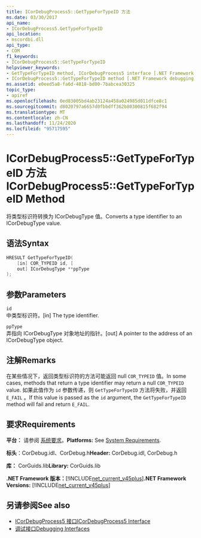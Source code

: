 ```yaml
---
title: ICorDebugProcess5::GetTypeForTypeID 方法
ms.date: 03/30/2017
api_name:
- ICorDebugProcess5.GetTypeForTypeID
api_location:
- mscordbi.dll
api_type:
- COM
f1_keywords:
- ICorDebugProcess5::GetTypeForTypeID
helpviewer_keywords:
- GetTypeForTypeID method, ICorDebugProcess5 interface [.NET Framework debugging]
- ICorDebugProcess5::GetTypeForTypeID method [.NET Framework debugging]
ms.assetid: e0eed5a8-fa6d-4818-bd00-7babcea30325
topic_type:
- apiref
ms.openlocfilehash: 0ed83005bd4ab23124a458a024985d011dfce8c1
ms.sourcegitcommit: d8020797a6657d0fbbdff362b80300815f682f94
ms.translationtype: MT
ms.contentlocale: zh-CN
ms.lasthandoff: 11/24/2020
ms.locfileid: "95717595"
---
```

# <a name="icordebugprocess5gettypefortypeid-method"></a><span data-ttu-id="5be3c-102">ICorDebugProcess5::GetTypeForTypeID 方法</span><span class="sxs-lookup"><span data-stu-id="5be3c-102">ICorDebugProcess5::GetTypeForTypeID Method</span></span>

<span data-ttu-id="5be3c-103">将类型标识符转换为 ICorDebugType 值。</span><span class="sxs-lookup"><span data-stu-id="5be3c-103">Converts a type identifier to an ICorDebugType value.</span></span>  
  
## <a name="syntax"></a><span data-ttu-id="5be3c-104">语法</span><span class="sxs-lookup"><span data-stu-id="5be3c-104">Syntax</span></span>  
  
```cpp  
HRESULT GetTypeForTypeID(  
    [in] COR_TYPEID id, [  
    out] ICorDebugType **ppType  
);  
```  
  
## <a name="parameters"></a><span data-ttu-id="5be3c-105">参数</span><span class="sxs-lookup"><span data-stu-id="5be3c-105">Parameters</span></span>  

 `id`  
 <span data-ttu-id="5be3c-106">中类型标识符。</span><span class="sxs-lookup"><span data-stu-id="5be3c-106">[in] The type identifier.</span></span>  
  
 `ppType`  
 <span data-ttu-id="5be3c-107">弄指向 ICorDebugType 对象地址的指针。</span><span class="sxs-lookup"><span data-stu-id="5be3c-107">[out] A pointer to the address of an ICorDebugType object.</span></span>  
  
## <a name="remarks"></a><span data-ttu-id="5be3c-108">注解</span><span class="sxs-lookup"><span data-stu-id="5be3c-108">Remarks</span></span>  

 <span data-ttu-id="5be3c-109">在某些情况下，返回类型标识符的方法可能返回 null `COR_TYPEID` 值。</span><span class="sxs-lookup"><span data-stu-id="5be3c-109">In some cases, methods that return a type identifier may return a null `COR_TYPEID` value.</span></span> <span data-ttu-id="5be3c-110">如果此值作为 `id` 参数传递，则 `GetTypeForTypeID` 方法将失败，并返回 `E_FAIL` 。</span><span class="sxs-lookup"><span data-stu-id="5be3c-110">If this value is passed as the `id` argument, the `GetTypeForTypeID` method will fail and return `E_FAIL`.</span></span>  
  
## <a name="requirements"></a><span data-ttu-id="5be3c-111">要求</span><span class="sxs-lookup"><span data-stu-id="5be3c-111">Requirements</span></span>  

 <span data-ttu-id="5be3c-112">**平台：** 请参阅 [系统要求](../../get-started/system-requirements.md)。</span><span class="sxs-lookup"><span data-stu-id="5be3c-112">**Platforms:** See [System Requirements](../../get-started/system-requirements.md).</span></span>  
  
 <span data-ttu-id="5be3c-113">**标头**：CorDebug.idl、CorDebug.h</span><span class="sxs-lookup"><span data-stu-id="5be3c-113">**Header:** CorDebug.idl, CorDebug.h</span></span>  
  
 <span data-ttu-id="5be3c-114">**库：** CorGuids.lib</span><span class="sxs-lookup"><span data-stu-id="5be3c-114">**Library:** CorGuids.lib</span></span>  
  
 <span data-ttu-id="5be3c-115">**.NET Framework 版本：**[!INCLUDE[net_current_v45plus](../../../../includes/net-current-v45plus-md.md)]</span><span class="sxs-lookup"><span data-stu-id="5be3c-115">**.NET Framework Versions:** [!INCLUDE[net_current_v45plus](../../../../includes/net-current-v45plus-md.md)]</span></span>  
  
## <a name="see-also"></a><span data-ttu-id="5be3c-116">另请参阅</span><span class="sxs-lookup"><span data-stu-id="5be3c-116">See also</span></span>

- [<span data-ttu-id="5be3c-117">ICorDebugProcess5 接口</span><span class="sxs-lookup"><span data-stu-id="5be3c-117">ICorDebugProcess5 Interface</span></span>](icordebugprocess5-interface.md)
- [<span data-ttu-id="5be3c-118">调试接口</span><span class="sxs-lookup"><span data-stu-id="5be3c-118">Debugging Interfaces</span></span>](debugging-interfaces.md)
